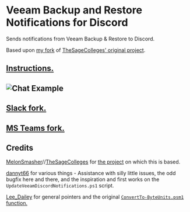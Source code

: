 # Veeam Backup and Restore Notifications for Discord
Sends notifications from Veeam Backup & Restore to Discord.

Based upon [my fork](https://github.com/tigattack/VeeamSlackNotifications) of [TheSageColleges' original project](https://github.com/TheSageColleges/VeeamSlackNotifications).

## [Instructions.](https://blog.tiga.tech/veeam-b-r-notifications-in-discord/)
![Chat Example](https://github.com/tigattack/VeeamDiscordNotifications/blob/master/asset/example.png)
---
## [Slack fork.](https://github.com/tigattack/VeeamSlackNotifications)
## [MS Teams fork.](https://github.com/tigattack/VeeamTeamsNotifications)

## Credits
[MelonSmasher](https://github.com/MelonSmasher)//[TheSageColleges](https://github.com/TheSageColleges) for [the project](TheSageColleges/VeeamSlackNotifications) on which this is based.

[dannyt66](https://github.com/dannyt66) for various things - Assistance with silly little issues, the odd bugfix here and there, and the inspiration and first works on the `UpdateVeeamDiscordNotifications.ps1` script.

[Lee_Dailey](https://reddit.com/u/Lee_Dailey) for general pointers and the original [`ConvertTo-ByteUnits.psm1` function.](https://pastebin.com/srN5CKty)
